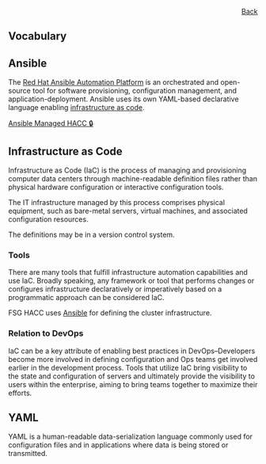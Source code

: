 <div id="readme" class="Box-body readme blob js-code-block-container">
<article class="markdown-body entry-content p-3 p-md-6" itemprop="text">
<p align="right">
<a href="https://github.com/fpgasystems/hacc/blob/main/README.md">Back</a>
</p>

# Vocabulary

## Ansible
The [Red Hat Ansible Automation Platform](https://www.ansible.com) is an orchestrated and open-source tool for software provisioning, configuration management, and application-deployment. Ansible uses its own YAML-based declarative language enabling [infrastructure as code](#infrastructure-as-code). 

[Ansible Managed HACC 🔒](https://gitlab.inf.ethz.ch/OU-SYSTEMS/alveo-cluster/-/blob/main/docs/ansible-managed-hacc.md)

## Infrastructure as Code
Infrastructure as Code (IaC) is the process of managing and provisioning computer data centers through machine-readable definition files rather than physical hardware configuration or interactive configuration tools. 

The IT infrastructure managed by this process comprises physical equipment, such as bare-metal servers, virtual machines, and associated configuration resources.

The definitions may be in a version control system.

### Tools
There are many tools that fulfill infrastructure automation capabilities and use IaC. Broadly speaking, any framework or tool that performs changes or configures infrastructure declaratively or imperatively based on a programmatic approach can be considered IaC. 

FSG HACC uses [Ansible](#ansible) for defining the cluster infrastructure.

### Relation  to DevOps
IaC can be a key attribute of enabling best practices in DevOps–Developers become more involved in defining configuration and Ops teams get involved earlier in the development process. Tools that utilize IaC bring visibility to the state and configuration of servers and ultimately provide the visibility to users within the enterprise, aiming to bring teams together to maximize their efforts.

## YAML
YAML is a human-readable data-serialization language commonly used for configuration files and in applications where data is being stored or transmitted. 